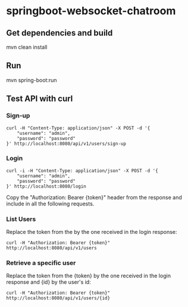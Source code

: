 # springboot-websocket-chatroom

## Get dependencies and build
mvn clean install

## Run
mvn spring-boot:run

## Test API with curl

### Sign-up

```
curl -H "Content-Type: application/json" -X POST -d '{
    "username": "admin",
    "password": "password"
}' http://localhost:8080/api/v1/users/sign-up
```

### Login
```
curl -i -H "Content-Type: application/json" -X POST -d '{
    "username": "admin",
    "password": "password"
}' http://localhost:8080/login
```
Copy the "Authorization: Bearer {token}" header from the response and include in all the following requests. 

### List Users
Replace the token from the <token> by the one received in the login response:
```
curl -H "Authorization: Bearer {token}" http://localhost:8080/api/v1/users
```
    
### Retrieve a specific user   
Replace the token from the {token} by the one received in the login response and {id} by the user's id:
```
curl -H "Authorization: Bearer {token}" http://localhost:8080/api/v1/users/{id}
```
